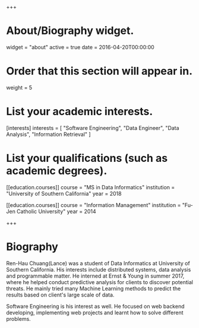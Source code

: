 +++
# About/Biography widget.
widget = "about"
active = true
date = 2016-04-20T00:00:00

# Order that this section will appear in.
weight = 5

# List your academic interests.
[interests]
  interests = [
    "Software Engineering",
    "Data Engineer",
    "Data Analysis",
    "Information Retrieval"
  ]

# List your qualifications (such as academic degrees).
[[education.courses]]
  course = "MS in Data Informatics"
  institution = "University of Southern California"
  year = 2018

[[education.courses]]
  course = "Information Management"
  institution = "Fu-Jen Catholic University"
  year = 2014

 
+++

# Biography

Ren-Hau Chuang(Lance) was a student of Data Informatics at University of Southern California. His interests include distributed systems, data analysis and programmable matter. He interned at Ernst & Young in summer 2017, where he helped conduct predictive analysis for clients to discover potential threats. He mainly tried many Machine Learning methods to predict the results based on client's large scale of data.

Software Engineering is his interest as well. He focused on web backend developing, implementing web projects and learnt how to solve different problems.



